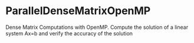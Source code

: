 # ParallelDenseMatrixOpenMP
Dense Matrix Computations with OpenMP. Compute the solution of a linear system Ax=b and verify the accuracy of the solution

